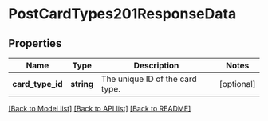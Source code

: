 # PostCardTypes201ResponseData

## Properties
Name | Type | Description | Notes
------------ | ------------- | ------------- | -------------
**card_type_id** | **string** | The unique ID of the card type. | [optional] 

[[Back to Model list]](../../README.md#documentation-for-models) [[Back to API list]](../../README.md#documentation-for-api-endpoints) [[Back to README]](../../README.md)

